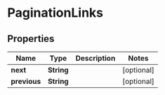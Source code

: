 
# PaginationLinks

## Properties
Name | Type | Description | Notes
------------ | ------------- | ------------- | -------------
**next** | **String** |  |  [optional]
**previous** | **String** |  |  [optional]



